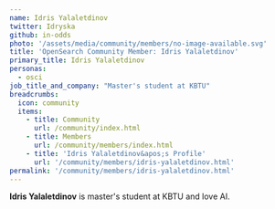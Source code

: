 ```yaml
---
name: Idris Yalaletdinov
twitter: Idryska
github: in-odds
photo: '/assets/media/community/members/no-image-available.svg'
title: 'OpenSearch Community Member: Idris Yalaletdinov'
primary_title: Idris Yalaletdinov
personas:
  - osci
job_title_and_company: "Master's student at KBTU"
breadcrumbs:
  icon: community
  items:
    - title: Community
      url: /community/index.html
    - title: Members
      url: /community/members/index.html
    - title: 'Idris Yalaletdinov&apos;s Profile'
      url: '/community/members/idris-yalaletdinov.html'
permalink: '/community/members/idris-yalaletdinov.html'
---
```


**Idris Yalaletdinov** is master's student at KBTU and love AI.

